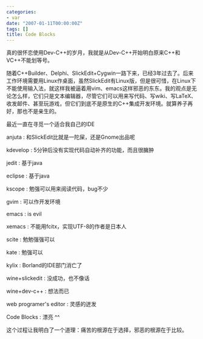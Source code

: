 ```yaml
---
categories:
- var
date: "2007-01-11T00:00:00Z"
tags: []
title: Code Blocks
---
```


真的很怀恋使用Dev-C++的岁月，我就是从Dev-C++开始明白原来C++和VC++不能划等号。

随着C++Builder、Delphi、SlickEdit+Cygwin一路下来，已经3年过去了。后来工作环境需要用Linux作桌面，虽然SlickEdit有Linux版，但是很可惜，在Linux下不能使用输入法，就这样我被逼着用vim、emacs这样邪恶的东东。我的观点是无论怎么样，它们只是文本编辑器，尽管它们可以用来写代码、写wiki、写LaTeX、收发邮件、甚至玩游戏，但它们到底不是原生的C++集成开发环境。就算养子再好，那也不是亲生的。

最近一直在寻觅一个适合我自己的IDE

anjuta
:   和SlickEdit比就是一陀屎，还是Gnome出品呢

kdevelop
:   5分钟后没有实现代码自动补齐的功能，而且很臃肿

jedit
:   基于java

eclipse
:    基于java

kscope
:    勉强可以用来阅读代码，bug不少

gvim
:    可以作开发环境

emacs
:    is evil

xemacs
:    不能用fcitx，实现UTF-8的作者是日本人

scite
:    勉勉强强可以

kate
:    勉强可以

kylix
:    Borland的IDE部门消亡了

wine+slickedit
:    没成功，也不像话

wine+dev-c++
:    想法而已

web programer's editor
:    灵感的迸发

Code Blocks
:    漂亮 ^^ 

这个过程让我明白了一个道理：痛苦的根源在于选择，邪恶的根源在于比较。
